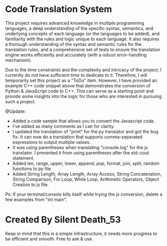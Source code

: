 # Code Translation System
This project requires advanced knowledge in multiple programming languages, a deep understanding of the specific syntax, semantics, and underlying concepts of each language (or the languages to be added), and familiarity with the rules and logic unique to each language. It also requires a thorough understanding of the syntax and semantic rules for the translation rules, and a comprehensive set of tests to ensure the translation engine works efficiently and accurately (with a robust error-handling mechanism).


Due to the time constraints and the complexity and intricacy of the project, I currently do not have sufficient time to dedicate to it. Therefore, I will temporarily set this project as a "ToDo" item. However, I have provided an example C++ code snippet above that demonstrates the conversion of Python & JavaScript code to C++. This can serve as a starting point and provide some insights into the logic for those who are interested in pursuing such a project.

@Update:

- Added a code sample that allows you to convert the Javascript code.
- I've added as many comments as I can for clarity.
- I updated the translation of "print" for the py translator and got the bug fix. It can now do a translation that supports comma-separated expressions to output multiple values.
- It was using parentheses when translating "console.log" for the js translator. I prevented it from using parentheses after the std::cout statement.
- Added len, range, upper, lower, append, pop, format, join, split, random functions to py file.
- Added String Length, Array Length, Array Access, String Concatenation, String Comparison, For Loop, While Loop, Arithmetic Operators, Object Creation to js file.

Ps:
If your terminal/console kills itself while trying the js conversion, delete a few examples from "int main".

# Created By Silent Death_53
Keep in mind that this is a simple infrastructure, it needs more progress to be efficient and smooth. Free to ask & use.
